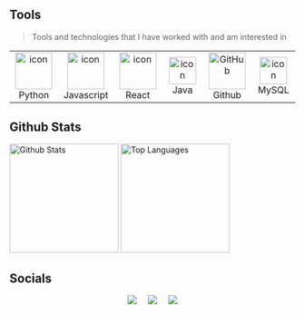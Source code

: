 </div>
<p></p>
<p align="justify">

</p>

## Tools 

> Tools and technologies that I have worked with and am interested in

<table>
  <tr>
    <td align="center" width="96">
      <a href="#macropower-tech">
        <img src="https://techstack-generator.vercel.app/python-icon.svg" alt="icon" width="65" height="65" />
      </a>
      <br>Python
    </td>
    <td align="center" width="96">
        <img src="https://techstack-generator.vercel.app/js-icon.svg" alt="icon" width="65" height="65" />
      <br>Javascript
    </td>
       <td align="center" width="96">
        <img src="https://techstack-generator.vercel.app/react-icon.svg" alt="icon" width="65" height="65" />
      <br>React
  <td align="center" width="96">
    <img src="https://techstack-generator.vercel.app/java-icon.svg" alt="icon" width="48" height="48" />
    <br>Java
  </td>
    </td>
       <td align="center" width="96">
        <img src="https://techstack-generator.vercel.app/github-icon.svg" width="65" height="65" alt="GitHub" />
      <br>Github
    <td align="center" width="96">
          <img src="https://techstack-generator.vercel.app/mysql-icon.svg" alt="icon" width="48" height="48" />
      <br>MySQL
    </td>
  </tr>
 <tr>
 </tr>
</table>

## Github Stats 

<a href="https://github.com/anuraghazra/github-readme-stats"><img alt="Github Stats" src="https://github-readme-stats.vercel.app/api/?username=ArtSN7&show_icons=true&count_private=true&theme=default&hide_border=true&bg_color=fff&title_color=00E676&icon_color=00E676" height="192px"/></a>
<a href="https://github.com/anuraghazra/github-readme-stats"><img alt="Top Languages" src="https://github-readme-stats.vercel.app/api/top-langs/?username=ArtSN7&langs_count=8&layout=compact&theme=default&hide_border=true&bg_color=fff&title_color=000&icon_color=000&hide=Jupyter%20Notebook" height="192px"/></a>




## Socials 

<div style="display: flex; justify-content: center; gap: 20px;">
  <a href="@artsn_17">
    <img src="https://img.shields.io/badge/telegram-2CA5E0?style=for-the-badge&logo=telegram&logoColor=white&">
  </a>
  <a href="https://x.com/arts1701">
    <img src="https://img.shields.io/badge/Twitter-%231DA1F2.svg?style=for-the-badge&logo=X&logoColor=white&labelColor=black&color=black">
  </a>
  <a href="https://www.linkedin.com/in/artem-sorokin-35bb67340/">
    <img src="https://img.shields.io/badge/Linkedin-%231DA1F2.svg?style=for-the-badge&logo=Linkedin&logoColor=white">
  </a>
</div>

